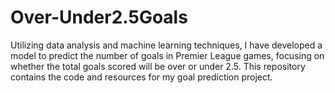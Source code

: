 # Over-Under2.5Goals
Utilizing data analysis and machine learning techniques, I have developed a model to predict the number of goals in Premier League games, focusing on whether the total goals scored will be over or under 2.5. This repository contains the code and resources for my goal prediction project.
